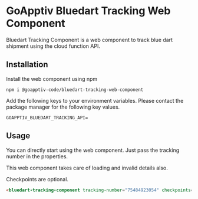 # GoApptiv Bluedart Tracking Web Component

Bluedart Tracking Component is a web component to track blue dart shipment using the cloud function API.

## Installation

Install the web component using npm

```npm
npm i @goapptiv-code/bluedart-tracking-web-component
```

Add the following keys to your environment variables. Please contact the package manager for the following key values.

```env
GOAPPTIV_BLUEDART_TRACKING_API=
```

## Usage

You can directly start using the web component. Just pass the tracking number in the properties.

This web component takes care of loading and invalid details also.

Checkpoints are optional.

```html
<bluedart-tracking-component tracking-number="75484923054" checkpoints="true" />
```
